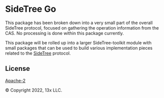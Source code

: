 # SideTree Go

This package has been broken down into a very small part of the overall SideTree protocol, focused on gathering the operation information from the CAS. No processing is done within this package currently. 

This package will be rolled up into a larger SideTree-toolkit module with small packages that can be used to build various implementation pieces related to the [SideTree](https://identity.foundation/sidetree/spec/) protocol.

## License
[Apache-2](https://www.apache.org/licenses/LICENSE-2.0)

© Copyright 2022, 13x LLC.